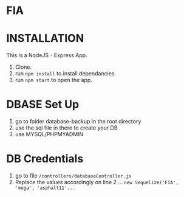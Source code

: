 # FIA

# INSTALLATION

This is a NodeJS - Express App.

1. Clone.
2. run `npm install` to install dependancies
3. run `npm start` to open the app.

# DBASE Set Up

1. go to folder database-backup in the root directory
2. use the sql file in there to create your DB
3. use MYSQL/PHPMYADMIN

# DB Credentials

1. go to file `/controllers/databaseController.js`
2. Replace the values accordingly on line 2 ... `new Sequelize('FIA', 'muga', 'asphalt11'...`